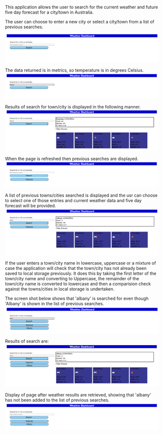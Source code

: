 This application allows the user to search for the current weather and future five day forecast for a city/town in Australia.

The user can choose to enter a new city or select a city/town from a list of previous searches.

![Initial page display](./assets/images/1-weatherDashBoard.png)

The data returned is in metrics, so temperature is in degrees Celsius.
![Entering town/city to search for](./assets/images/2-weatherDashBoard.png)

Results of search for town/city is displayed in the following manner.
![Weather results for town/city](./assets/images/3-weatherDashBoard.png)

When the page is refreshed then previous searches are displayed.
![Weather results for town/city](./assets/images/4-weatherDashBoard.png)

A list of previous towns/cities searched is displayed and the usr can choose to select one of those entries and current weather data and five day forecast will be provided.
![Weather results for new town/city search and history of previous searches shown](./assets/images/5-weatherDashBoard.png)

If the user enters a town/city name in lowercase, uppercase or a mixture of case the application will check that the town/city has not already been saved to
local storage previously.  It does this by taking the first letter of the town/city name and converting to Uppercase, the remainder of the town/city name is
converted to lowercase and then a comparision check against the towns/cities in local storage is undertaken.

The screen shot below shows that 'albany' is searched for even though 'Albany' is shown in the list of previous searches.
![Weather results for town/city](./assets/images/6-weatherDashBoard.png)

Results of search are:
![Weather results for town/city](./assets/images/7-weatherDashBoard.png)

Display of page after weather results are retrieved, showing that 'albany' has not been added to the list of previous searches.
![Weather results for town/city](./assets/images/8-weatherDashBoard.png)

